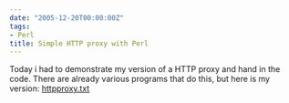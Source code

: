 ```yaml
---
date: "2005-12-20T00:00:00Z"
tags:
- Perl
title: Simple HTTP proxy with Perl
---
```

Today i had to demonstrate my version of a HTTP proxy and hand in the code. There are already various programs that do this, but here is my version: [httpproxy.txt](http://www.timvw.be/wp-content/code/perl/httpproxy.txt)
